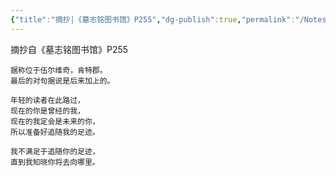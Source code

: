 ```yaml
---
{"title":"摘抄|《墓志铭图书馆》P255","dg-publish":true,"permalink":"/Notes/Note20230910/","dgPassFrontmatter":true,"created":"","updated":""}
---
```


摘抄自《墓志铭图书馆》P255
```
据称位于伍尔维奇，肯特郡。
最后的对句据说是后来加上的。

年轻的读者在此路过，
现在的你是曾经的我，
现在的我定会是未来的你，
所以准备好追随我的足迹。

我不满足于追随你的足迹，
直到我知晓你将去向哪里。
```




